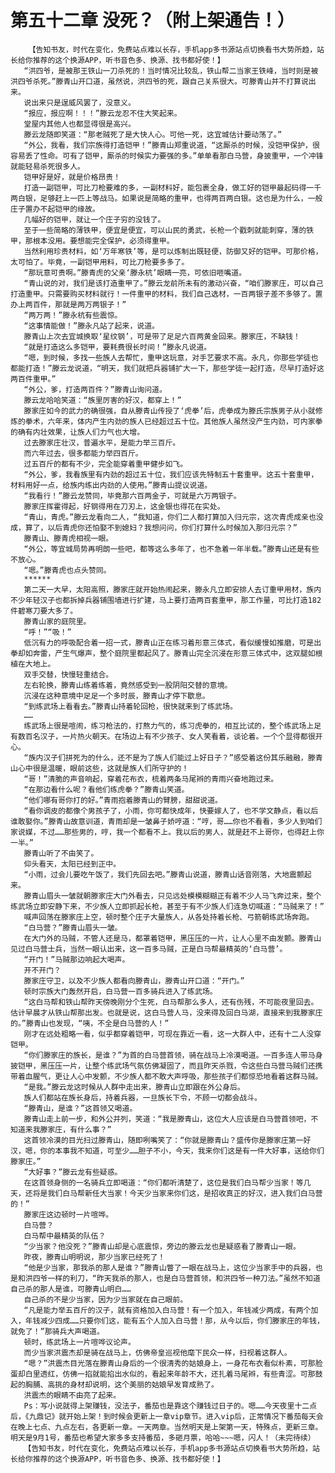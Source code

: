 # 第五十二章 没死？（附上架通告！）
        【告知书友，时代在变化，免费站点难以长存，手机app多书源站点切换看书大势所趋，站长给你推荐的这个换源APP，听书音色多、换源、找书都好使！】
       “洪四爷，是被那王铁山一刀杀死的！当时情况比较乱，铁山帮二当家王铁峰，当时则是被洪四爷杀死。”滕青山开口道，虽然说，洪四爷的死，跟自己关系很大。可滕青山并不打算说出来。
       说出来只是逞威风罢了，没意义。
       “报应，报应啊！！！”滕云龙忍不住大笑起来。
       堂屋内其他人也都显得很是高兴。
       滕云龙随即笑道：“那老贼死了是大快人心。可他一死，这宜城估计要动荡了。”
       “外公，我看，我们宗族得打造铠甲！”滕青山郑重说道，“这厮杀的时候，没铠甲保护，很容易丢了性命。可有了铠甲，厮杀的时候实力要强的多。”单单看那白马营，身披重甲，一个冲锋就能轻易杀死很多人。
       铠甲好是好，就是价格昂贵！
       打造一副铠甲，可比刀枪要难的多，一副材料好，能包裹全身，做工好的铠甲最起码得一千两白银，足够赶上一匹上等战马。如果说是简略的重甲，也得两百两白银。这也是为什么，一般庄子置办不起铠甲的缘故。
       几幅好的铠甲，就让一个庄子穷的没钱了。
       至于一些简略的薄铁甲，便宜是便宜，可以山民的勇武，长枪一个戳刺就能刺穿，薄的铁甲，那根本没用。要想能完全保护，必须得重甲。
       当然利用珍贵材料，如‘万年寒铁’等，是可以炼制出既轻便，防御又好的铠甲。可那价格，太可怕了。毕竟，一副铠甲用料，可比刀枪要多多了。
       “那玩意可贵啊。”滕青虎的父亲‘滕永杭’眼睛一亮，可依旧咂嘴道。
       “青山说的对，我们是该打造重甲了。”滕云龙前所未有的激动兴奋，“咱们滕家庄，可以自己打造重甲。只需要购买材料就行！一件重甲的材料，我们自己选材，一百两银子差不多够了。置办上两百件，那就是两万两银子！”
       “两万两！”滕永杭有些震惊。
       “这事情能做！”滕永凡站了起来，说道。
       滕青山上次去宜城换取‘星纹钢’，可是带了足足六百两黄金回来。滕家庄，不缺钱！
       “就是打造这么多铠甲，要耗费很长时间！”滕永凡说道。
       “嗯，到时候，多找一些族人去帮忙，重甲这玩意，对手艺要求不高。永凡，你那些学徒也都能打造！”滕云龙说道，“明天，我们就把兵器铺扩大一下，那些学徒一起打造，尽早打造好这两百件重甲。”
       “外公，爹，打造两百件？”滕青山询问道。
       滕云龙哈哈笑道：“族里厉害的好汉，都穿上！”
       滕家庄如今的武力的确很强，自从滕青山传授了‘虎拳’后，虎拳成为滕氏宗族男子从小就修炼的拳术，六年来，体内产生内劲的族人已经超过五十位。其他族人虽然没产生内劲，可内家拳的确有内壮效果，让族人们力气也大增。
       过去滕家庄壮汉，普遍水平，是能力举三百斤。
       而六年过去，很多都能力举四百斤。
       过五百斤的都有不少，完全能穿着重甲健步如飞。
       “外公，爹，我看族里有内劲的超过五十位，我们应该先特制五十套重甲。这五十套重甲，材料用好一点，给族内练出内劲的人使用。”滕青山提议说道。
       “我看行！”滕云龙赞同，毕竟那六百两金子，可就是六万两银子。
       滕家庄挥霍得起，好钢得用在刀刃上，这金银也得花在实处。
       “青山，青虎。”滕云龙看向二人，“我知道，你们二人都打算加入归元宗，这次青虎成亲也没成，算了，以后青虎你还怕娶不到媳妇？我想问问，你们打算什么时候加入那归元宗？”
       滕青山、滕青虎相视一眼。
       “外公，等宜城局势再明朗一些吧，都等这么多年了，也不急着一年半载。”滕青山还是有些不放心。
       “嗯。”滕青虎也点头赞同。
       ******
       第二天一大早，太阳高照，滕家庄就开始热闹起来，滕永凡立即安排人去订重甲用材，族内不少年轻汉子也都拆掉兵器铺围墙进行扩建，马上要打造两百套重甲，那工作量，可比打造182件碧寒刀要大多了。
       滕青山家的庭院里。
       “呼！”“吸！”
       低沉有力的呼吸配合着一招一式，滕青山正在练习着形意三体式，看似缓慢如推磨，可是出拳却如奔雷，产生气爆声，整个庭院里都起风了。滕青山完全沉浸在形意三体式中，这双腿如根植在大地上。
       双手交替，快慢轻重结合。
       左右轮换，滕青山练着练着，竟然感受到一股阴阳交替的意境。
       沉浸在这种意境中足足一个多时辰，滕青山才停下歇息。
       “到练武场上看看去。”滕青山持着轮回枪，很快就来到了练武场。
       ……
       练武场上很是喧闹，练习枪法的，打熬力气的，练习虎拳的，相互比试的，整个练武场上足有数百名汉子，一片热火朝天。在场边上有不少孩子、女人笑看着，谈论着。一个个显得都很开心。
       “族内汉子们拼死为的什么，还不是为了族人们能过上好日子？”感受着这份其乐融融，滕青山心中很是温暖，眼前这些，这就是族人们所守护的！
       “哥！”清脆的声音响起，穿着花布衣，梳着两条马尾辫的青雨兴奋地跑过来。
       “在那边看什么呢？看他们练虎拳？”滕青山笑道。
       “他们哪有哥你打的好。”青雨抱着滕青山的臂膀，甜甜说道。
       “看你调皮的都像个男孩子了，小雨，你可都快成年，快要嫁人了，也不学文静点，看以后谁敢娶你。”滕青山故意训道，青雨却是一皱鼻子娇哼道：“哼，哥……你也不看看，多少人到咱们家说媒，不过……那些男的，哼，我一个都看不上。我以后的男人，就是赶不上哥你，也得赶上你一半。”
       滕青山听了不由笑了。
       仰头看天，太阳已经到正中。
       “小雨，过会儿要吃午饭了，我们先回去吧。”滕青山说道，滕青山话音刚落，大地震颤起来。
       滕青山眉头一皱就朝滕家庄大门外看去，只见远处模模糊糊正有着不少人马飞奔过来，整个练武场立即安静下来，不少族人立即抓起长枪，甚至于有不少族人们连急切喊道：“马贼来了！”
       喊声回荡在滕家庄上空，顿时整个庄子大量族人，从各处持着长枪、弓箭朝练武场奔跑。
       “白马营？”滕青山眉头一皱。
       在大门外的马贼，不管人还是马，都罩着铠甲，黑压压的一片，让人心里不由发颤。滕青山见过白马营士兵，当然一眼认出来，这一百多马贼，正是白马帮最精英的‘白马营’。
       “开门！”马贼那边响起大喝声。
       开不开门？
       滕家庄守卫，以及不少族人都看向滕青山，滕青山开口道：“开门。”
       顿时宗族大门轰然开启，白马营一百多骑兵进入了练武场。
       “这白马帮和铁山帮昨天傍晚刚分个生死，白马帮那么多人，还有伤残，不可能夜里回去。估计早晨才从铁山帮那出发。也就是说，这白马营人马，没来得及回白马湖，直接来到我滕家庄的。”滕青山也发现，“咦，不全是白马营的人！”
       刚才在远处粗略一看，似乎都穿着铠甲，可现在靠近一看，这一大群人中，还有十二人没穿铠甲。
       “你们滕家庄的族长，是谁？”为首的白马营首领，骑在战马上冷漠喝道。一百多连人带马身披铠甲，黑压压一片，让整个练武场气氛仿佛凝固了，而且昨天杀戮，令这些白马营马贼们还携带着血腥气，更让人心中发颤，不少族人都不敢大声呼吸，那些孩子们都惊恐地看着这群马贼。
       “是我。”滕云龙这时候从人群中走出来，滕青山立即跟在外公身后。
       族人们都站在族长身后，持着兵器，一旦族长下令，不顾一切都会战斗。
       “滕青山，是谁？”这首领又喝道。
       滕青山走上前一步，和外公并列，笑道：“我是滕青山，这位大人应该是白马营首领吧，不知道来我滕家庄，有什么事？”
       这首领冷漠的目光扫过滕青山，随即咧嘴笑了：“你就是滕青山？盛传你是滕家庄第一好汉，嗯，你的本事我不知道，可至少……胆子不小，今天，我来你们这是有一件大好事，送给你们滕家庄。”
       “大好事？”滕云龙有些疑惑。
       在这首领身侧的一名骑兵立即喝道：“你们都听清楚了，这位是我们白马帮少当家！等几天，还将是我们白马帮新任大当家！今天少当家来你们这，是招收真正的好汉，进入我们白马营的！”
       滕家庄这边顿时一片喧哗。
       白马营？
       白马帮中最精英的队伍？
       “少当家？他没死？”滕青山却是心底震惊，旁边的滕云龙也是疑惑看了滕青山一眼。
       昨夜，滕青山明明说，那少当家已经死了！
       “他是少当家，那我杀的那人是谁？”滕青山瞥了一眼在战马上，这位少当家手中的兵器，也是和洪四爷一样的利刀，“昨天我杀的那人，也是白马营首领，和洪四爷一种刀法。”虽然不知道自己杀的那人是谁，可滕青山明白……
       自己杀的不是少当家，因为少当家就在自己眼前。
       “凡是能力举五百斤的汉子，就有资格加入白马营！有一个加入，年钱减少两成，有两个加入，年钱减少四成……只要你们这，能有五个人加入白马营！那，从今以后，你们滕家庄的年钱，就免了！”那骑兵大声喝道。
       顿时，练武场上一片喧哗议论声。
       而少当家洪震杰却是骑在战马上，仿佛帝皇巡视他麾下民众一样，扫视着这群人。
       “嗯？”洪震杰目光落在滕青山身后的一个很清秀的姑娘身上，一身花布衣看似朴素，可那脸蛋却白里透红，仿佛一掐就能掐出水似的，看起来年龄不大，还扎着马尾辫，有些青涩。可那鼓起的胸脯、高挑的身材却说明，这个美丽的姑娘早发育成熟了。
       洪震杰的眼睛不由亮了起来。
       Ps：写小说就得上架赚钱，没法子，番茄也是靠这个赚钱过日子的。嗯……今天夜里十二点后，《九鼎记》就开始上架！到时候会更新上一章vip章节。进入vip后，正常情况下番茄每天会在晚上七点、九点左右，各更新一章。一天两章。当然明天是上架第一天，特殊点，更新三章。明天是9月1号，番茄也希望大家多多支持番茄，多砸月票，哈哈~~~嗯，闪人！（未完待续）
       【告知书友，时代在变化，免费站点难以长存，手机app多书源站点切换看书大势所趋，站长给你推荐的这个换源APP，听书音色多、换源、找书都好使！】